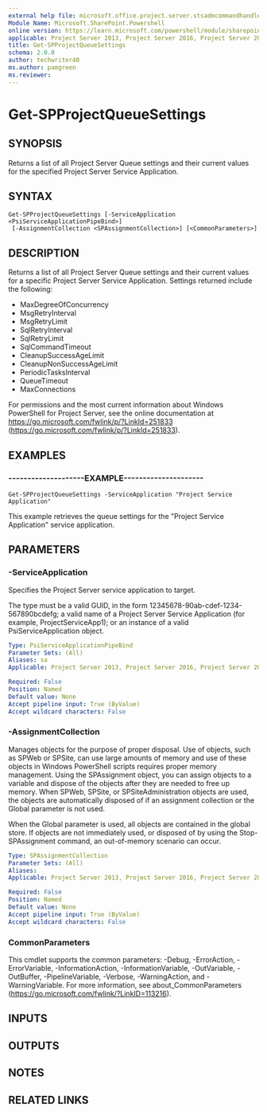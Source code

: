 ```yaml
---
external help file: microsoft.office.project.server.stsadmcommandhandler.dll-help.xml
Module Name: Microsoft.SharePoint.Powershell
online version: https://learn.microsoft.com/powershell/module/sharepoint-server/get-spprojectqueuesettings
applicable: Project Server 2013, Project Server 2016, Project Server 2019
title: Get-SPProjectQueueSettings
schema: 2.0.0
author: techwriter40
ms.author: pamgreen
ms.reviewer:
---
```


# Get-SPProjectQueueSettings

## SYNOPSIS
Returns a list of all Project Server Queue settings and their current values for the specified Project Server Service Application.

## SYNTAX

```
Get-SPProjectQueueSettings [-ServiceApplication <PsiServiceApplicationPipeBind>]
 [-AssignmentCollection <SPAssignmentCollection>] [<CommonParameters>]
```

## DESCRIPTION
Returns a list of all Project Server Queue settings and their current values for a specific Project Server Service Application.
Settings returned include the following:

- MaxDegreeOfConcurrency
- MsgRetryInterval
- MsgRetryLimit
- SqlRetryInterval
- SqlRetryLimit
- SqlCommandTimeout
- CleanupSuccessAgeLimit
- CleanupNonSuccessAgeLimit
- PeriodicTasksInterval
- QueueTimeout
- MaxConnections

For permissions and the most current information about Windows PowerShell for Project Server, see the online documentation at https://go.microsoft.com/fwlink/p/?LinkId=251833 (https://go.microsoft.com/fwlink/p/?LinkId=251833).

## EXAMPLES

### --------------------EXAMPLE--------------------- 
```
Get-SPProjectQueueSettings -ServiceApplication "Project Service Application"
```

This example retrieves the queue settings for the "Project Service Application" service application.

## PARAMETERS

### -ServiceApplication
Specifies the Project Server service application to target.

The type must be a valid GUID, in the form 12345678-90ab-cdef-1234-567890bcdefg; a valid name of a Project Server Service Application (for example, ProjectServiceApp1); or an instance of a valid PsiServiceApplication object.

```yaml
Type: PsiServiceApplicationPipeBind
Parameter Sets: (All)
Aliases: sa
Applicable: Project Server 2013, Project Server 2016, Project Server 2019

Required: False
Position: Named
Default value: None
Accept pipeline input: True (ByValue)
Accept wildcard characters: False
```

### -AssignmentCollection
Manages objects for the purpose of proper disposal.
Use of objects, such as SPWeb or SPSite, can use large amounts of memory and use of these objects in Windows PowerShell scripts requires proper memory management.
Using the SPAssignment object, you can assign objects to a variable and dispose of the objects after they are needed to free up memory.
When SPWeb, SPSite, or SPSiteAdministration objects are used, the objects are automatically disposed of if an assignment collection or the Global parameter is not used.

When the Global parameter is used, all objects are contained in the global store.
If objects are not immediately used, or disposed of by using the Stop-SPAssignment command, an out-of-memory scenario can occur.

```yaml
Type: SPAssignmentCollection
Parameter Sets: (All)
Aliases: 
Applicable: Project Server 2013, Project Server 2016, Project Server 2019

Required: False
Position: Named
Default value: None
Accept pipeline input: True (ByValue)
Accept wildcard characters: False
```

### CommonParameters
This cmdlet supports the common parameters: -Debug, -ErrorAction, -ErrorVariable, -InformationAction, -InformationVariable, -OutVariable, -OutBuffer, -PipelineVariable, -Verbose, -WarningAction, and -WarningVariable. For more information, see about_CommonParameters (https://go.microsoft.com/fwlink/?LinkID=113216).

## INPUTS

## OUTPUTS

## NOTES

## RELATED LINKS
